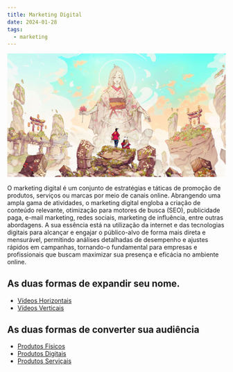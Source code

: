 ```yaml
---
title: Marketing Digital
date: 2024-01-28
tags:
  - marketing
---
```

![](../assets/wallhaven-l8d8yy.jpg)

O marketing digital é um conjunto de estratégias e táticas de promoção de produtos, serviços ou marcas por meio de canais online. Abrangendo uma ampla gama de atividades, o marketing digital engloba a criação de conteúdo relevante, otimização para motores de busca (SEO), publicidade paga, e-mail marketing, redes sociais, marketing de influência, entre outras abordagens. A sua essência está na utilização da internet e das tecnologias digitais para alcançar e engajar o público-alvo de forma mais direta e mensurável, permitindo análises detalhadas de desempenho e ajustes rápidos em campanhas, tornando-o fundamental para empresas e profissionais que buscam maximizar sua presença e eficácia no ambiente online.

## As duas formas de expandir seu nome.
- [Vídeos Horizontais](Zettelkasten/Vídeos%20Horizontais.md)
- [Vídeos Verticais](Zettelkasten/Vídeos%20Verticais.md)

## As duas formas de converter sua audiência
- [Produtos Físicos](Zettelkasten/Produtos%20Físicos.md)
- [Produtos Digitais](Zettelkasten/Produtos%20Digitais.md)
- [Produtos Serviçais](Zettelkasten/Produtos%20Serviçais.md)
